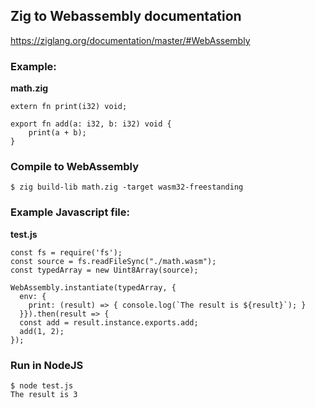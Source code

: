 ## Zig to Webassembly documentation

https://ziglang.org/documentation/master/#WebAssembly

### Example:

__math.zig__

```
extern fn print(i32) void;

export fn add(a: i32, b: i32) void {
    print(a + b);
}
```

### Compile to WebAssembly 

```
$ zig build-lib math.zig -target wasm32-freestanding
```

### Example Javascript file:

__test.js__

```
const fs = require('fs');
const source = fs.readFileSync("./math.wasm");
const typedArray = new Uint8Array(source);

WebAssembly.instantiate(typedArray, {
  env: {
    print: (result) => { console.log(`The result is ${result}`); }
  }}).then(result => {
  const add = result.instance.exports.add;
  add(1, 2);
});
```

### Run in NodeJS

```
$ node test.js
The result is 3
```


